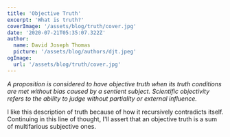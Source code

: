 ```yaml
---
title: 'Objective Truth'
excerpt: 'What is truth?'
coverImage: '/assets/blog/truth/cover.jpg'
date: '2020-07-21T05:35:07.322Z'
author:
  name: David Joseph Thomas
  picture: '/assets/blog/authors/djt.jpeg'
ogImage:
  url: '/assets/blog/truth/cover.jpg'
---
```


*A proposition is considered to have objective truth when its truth conditions are met without bias caused by a sentient subject. Scientific objectivity refers to the ability to judge without partiality or external influence.*

I like this description of truth because of how it recursively contradicts itself. Continuing in this line of thought, I'll assert that an objective truth is a sum of multifarious subjective ones.
